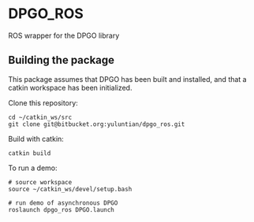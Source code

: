 # DPGO_ROS

ROS wrapper for the DPGO library

## Building the package

This package assumes that DPGO has been built and installed, and that a catkin workspace has been initialized.

Clone this repository:
```
cd ~/catkin_ws/src
git clone git@bitbucket.org:yuluntian/dpgo_ros.git
``` 

Build with catkin:
```
catkin build
```

To run a demo:
```
# source workspace
source ~/catkin_ws/devel/setup.bash

# run demo of asynchronous DPGO
roslaunch dpgo_ros DPGO.launch
```
